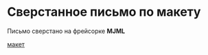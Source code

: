 # Сверстанное письмо по макету

Письмо сверстано на фрейсорке **MJML**

[макет](https://www.figma.com/design/Sf58R8O2AFdiJ7Ef0GSifd/html-email-mjml?node-id=0-50&t=FMsEeJt3h0m4nDnX-0)
